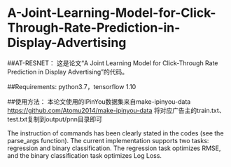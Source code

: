 # A-Joint-Learning-Model-for-Click-Through-Rate-Prediction-in-Display-Advertising
##AT-RESNET：
这是论文“A Joint Learning Model for Click-Through Rate Prediction in Display Advertising”的代码。

##Requirements:
python3.7，tensorflow 1.10


##使用方法：
本论文使用的IPinYou数据集来自make-ipinyou-data https://github.com/Atomu2014/make-ipinyou-data 将对应广告主的train.txt、test.txt复制到output/pnn目录即可


The instruction of commands has been clearly stated in the codes (see the parse_args function).
The current implementation supports two tasks: regression and binary classification. The regression task optimizes RMSE, and the binary classification task optimizes Log Loss.
